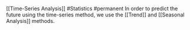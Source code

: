 [[Time-Series Analysis]]
#Statistics #permanent 
In order to predict the future using the time-series method, we use the [[Trend]] and [[Seasonal Analysis]] methods.
